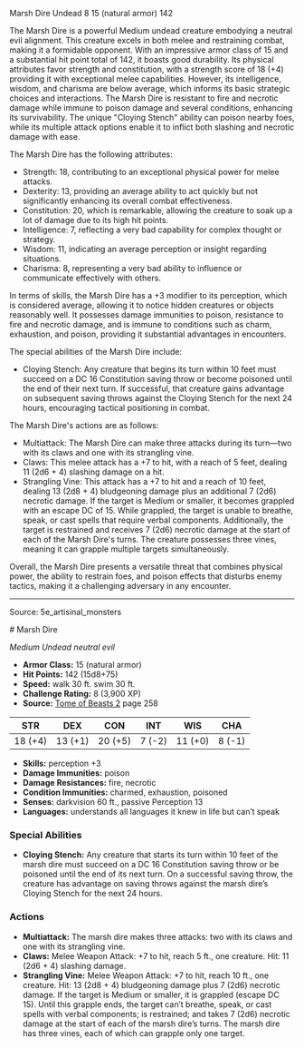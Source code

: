 <MonsterName/>Marsh Dire</MonsterName>
<CreatureType/>Undead</CreatureType>
<CR/>8</CR>
<AC/>15 (natural armor)</AC>
<HP/>142</HP>
<summary>The Marsh Dire is a powerful Medium undead creature embodying a neutral evil alignment. This creature excels in both melee and restraining combat, making it a formidable opponent. With an impressive armor class of 15 and a substantial hit point total of 142, it boasts good durability. Its physical attributes favor strength and constitution, with a strength score of 18 (+4) providing it with exceptional melee capabilities. However, its intelligence, wisdom, and charisma are below average, which informs its basic strategic choices and interactions. The Marsh Dire is resistant to fire and necrotic damage while immune to poison damage and several conditions, enhancing its survivability. The unique "Cloying Stench" ability can poison nearby foes, while its multiple attack options enable it to inflict both slashing and necrotic damage with ease.</summary>

<detail>

The Marsh Dire has the following attributes:
- Strength: 18, contributing to an exceptional physical power for melee attacks.
- Dexterity: 13, providing an average ability to act quickly but not significantly enhancing its overall combat effectiveness.
- Constitution: 20, which is remarkable, allowing the creature to soak up a lot of damage due to its high hit points.
- Intelligence: 7, reflecting a very bad capability for complex thought or strategy.
- Wisdom: 11, indicating an average perception or insight regarding situations.
- Charisma: 8, representing a very bad ability to influence or communicate effectively with others.

In terms of skills, the Marsh Dire has a +3 modifier to its perception, which is considered average, allowing it to notice hidden creatures or objects reasonably well. It possesses damage immunities to poison, resistance to fire and necrotic damage, and is immune to conditions such as charm, exhaustion, and poison, providing it substantial advantages in encounters.

The special abilities of the Marsh Dire include:

- Cloying Stench: Any creature that begins its turn within 10 feet must succeed on a DC 16 Constitution saving throw or become poisoned until the end of their next turn. If successful, that creature gains advantage on subsequent saving throws against the Cloying Stench for the next 24 hours, encouraging tactical positioning in combat.

The Marsh Dire's actions are as follows:

- Multiattack: The Marsh Dire can make three attacks during its turn—two with its claws and one with its strangling vine.
- Claws: This melee attack has a +7 to hit, with a reach of 5 feet, dealing 11 (2d6 + 4) slashing damage on a hit.
- Strangling Vine: This attack has a +7 to hit and a reach of 10 feet, dealing 13 (2d8 + 4) bludgeoning damage plus an additional 7 (2d6) necrotic damage. If the target is Medium or smaller, it becomes grappled with an escape DC of 15. While grappled, the target is unable to breathe, speak, or cast spells that require verbal components. Additionally, the target is restrained and receives 7 (2d6) necrotic damage at the start of each of the Marsh Dire's turns. The creature possesses three vines, meaning it can grapple multiple targets simultaneously.

Overall, the Marsh Dire presents a versatile threat that combines physical power, the ability to restrain foes, and poison effects that disturbs enemy tactics, making it a challenging adversary in any encounter.</detail>



---

Source: 5e_artisinal_monsters

<statblock>
# Marsh Dire

*Medium* *Undead* *neutral evil*

- **Armor Class:** 15 (natural armor)
- **Hit Points:** 142 (15d8+75)
- **Speed:** walk 30 ft. swim 30 ft.
- **Challenge Rating:** 8 (3,900 XP)
- **Source:** [Tome of Beasts 2](https://koboldpress.com/kpstore/product/tome-of-beasts-2-for-5th-edition) page 258

| STR | DEX | CON | INT | WIS | CHA |
| --- | --- | --- | --- | --- | --- |
| 18 (+4) | 13 (+1) | 20 (+5) | 7 (-2) | 11 (+0) | 8 (-1) |

- **Skills:** perception +3
- **Damage Immunities:** poison
- **Damage Resistances:** fire, necrotic
- **Condition Immunities:** charmed, exhaustion, poisoned
- **Senses:** darkvision 60 ft., passive Perception 13
- **Languages:** understands all languages it knew in life but can’t speak

### Special Abilities

- **Cloying Stench:** Any creature that starts its turn within 10 feet of the marsh dire must succeed on a DC 16 Constitution saving throw or be poisoned until the end of its next turn. On a successful saving throw, the creature has advantage on saving throws against the marsh dire’s Cloying Stench for the next 24 hours.

### Actions

- **Multiattack:** The marsh dire makes three attacks: two with its claws and one with its strangling vine.
- **Claws:** Melee Weapon Attack: +7 to hit, reach 5 ft., one creature. Hit: 11 (2d6 + 4) slashing damage.
- **Strangling Vine:** Melee Weapon Attack: +7 to hit, reach 10 ft., one creature. Hit: 13 (2d8 + 4) bludgeoning damage plus 7 (2d6) necrotic damage. If the target is Medium or smaller, it is grappled (escape DC 15). Until this grapple ends, the target can’t breathe, speak, or cast spells with verbal components; is restrained; and takes 7 (2d6) necrotic damage at the start of each of the marsh dire’s turns. The marsh dire has three vines, each of which can grapple only one target.


</statblock>


